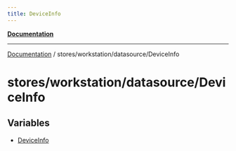 ```yaml
---
title: DeviceInfo
---
```


[**Documentation**](../../../../index.md)

***

[Documentation](../../../../index.md) / stores/workstation/datasource/DeviceInfo

# stores/workstation/datasource/DeviceInfo

## Variables

- [DeviceInfo](variables/DeviceInfo.md)
